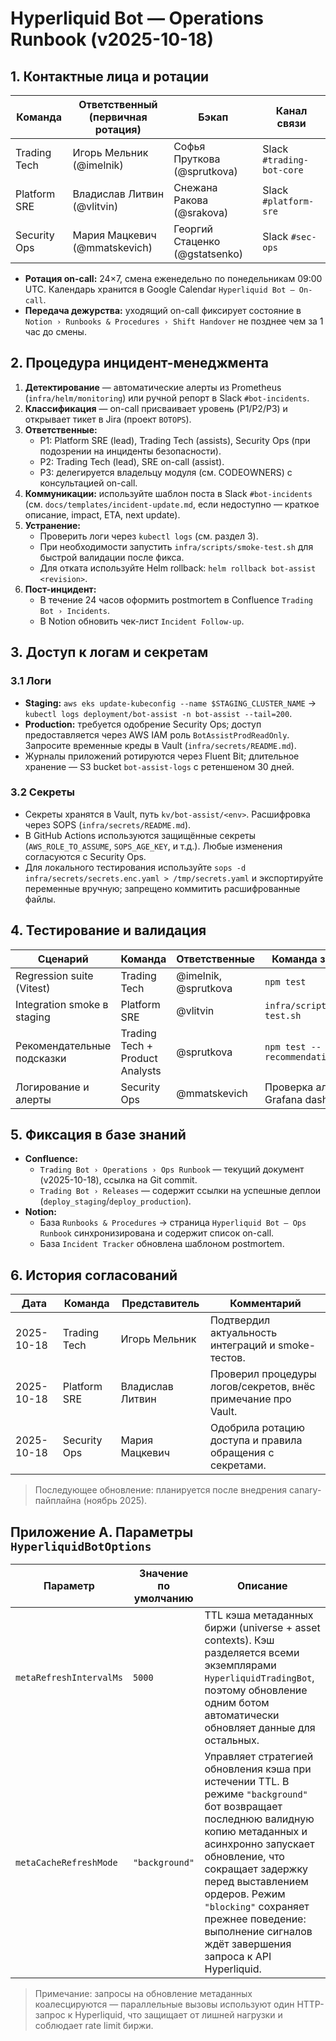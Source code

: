 # Hyperliquid Bot — Operations Runbook (v2025-10-18)

## 1. Контактные лица и ротации

| Команда | Ответственный (первичная ротация) | Бэкап | Канал связи |
| --- | --- | --- | --- |
| Trading Tech | Игорь Мельник (@imelnik) | Софья Пруткова (@sprutkova) | Slack `#trading-bot-core` |
| Platform SRE | Владислав Литвин (@vlitvin) | Снежана Ракова (@srakova) | Slack `#platform-sre` |
| Security Ops | Мария Мацкевич (@mmatskevich) | Георгий Стаценко (@gstatsenko) | Slack `#sec-ops` |

- **Ротация on-call:** 24×7, смена еженедельно по понедельникам 09:00 UTC. Календарь хранится в Google Calendar `Hyperliquid Bot — On-call`.
- **Передача дежурства:** уходящий on-call фиксирует состояние в `Notion › Runbooks & Procedures › Shift Handover` не позднее чем за 1 час до смены.

## 2. Процедура инцидент-менеджмента

1. **Детектирование** — автоматические алерты из Prometheus (`infra/helm/monitoring`) или ручной репорт в Slack `#bot-incidents`.
2. **Классификация** — on-call присваивает уровень (P1/P2/P3) и открывает тикет в Jira (проект `BOTOPS`).
3. **Ответственные:**
   - P1: Platform SRE (lead), Trading Tech (assists), Security Ops (при подозрении на инциденты безопасности).
   - P2: Trading Tech (lead), SRE on-call (assist).
   - P3: делегируется владельцу модуля (см. CODEOWNERS) с консультацией on-call.
4. **Коммуникации:** используйте шаблон поста в Slack `#bot-incidents` (см. `docs/templates/incident-update.md`, если недоступно — краткое описание, impact, ETA, next update).
5. **Устранение:**
   - Проверить логи через `kubectl logs` (см. раздел 3).
   - При необходимости запустить `infra/scripts/smoke-test.sh` для быстрой валидации после фикса.
   - Для отката используйте Helm rollback: `helm rollback bot-assist <revision>`.
6. **Пост-инцидент:**
   - В течение 24 часов оформить postmortem в Confluence `Trading Bot › Incidents`.
   - В Notion обновить чек-лист `Incident Follow-up`.

## 3. Доступ к логам и секретам

### 3.1 Логи
- **Staging:** `aws eks update-kubeconfig --name $STAGING_CLUSTER_NAME` → `kubectl logs deployment/bot-assist -n bot-assist --tail=200`.
- **Production:** требуется одобрение Security Ops; доступ предоставляется через AWS IAM роль `BotAssistProdReadOnly`. Запросите временные креды в Vault (`infra/secrets/README.md`).
- Журналы приложений ротируются через Fluent Bit; длительное хранение — S3 bucket `bot-assist-logs` с ретеншеном 30 дней.

### 3.2 Секреты
- Секреты хранятся в Vault, путь `kv/bot-assist/<env>`. Расшифровка через SOPS (`infra/secrets/README.md`).
- В GitHub Actions используются защищённые секреты (`AWS_ROLE_TO_ASSUME`, `SOPS_AGE_KEY`, и т.д.). Любые изменения согласуются с Security Ops.
- Для локального тестирования используйте `sops -d infra/secrets/secrets.enc.yaml > /tmp/secrets.yaml` и экспортируйте переменные вручную; запрещено коммитить расшифрованные файлы.

## 4. Тестирование и валидация

| Сценарий | Команда | Ответственные | Команда запуска |
| --- | --- | --- | --- |
| Regression suite (Vitest) | Trading Tech | @imelnik, @sprutkova | `npm test` |
| Integration smoke в staging | Platform SRE | @vlitvin | `infra/scripts/smoke-test.sh` |
| Рекомендательные подсказки | Trading Tech + Product Analysts | @sprutkova | `npm test -- recommendation` |
| Логирование и алерты | Security Ops | @mmatskevich | Проверка алертов в Grafana dashboards |

## 5. Фиксация в базе знаний

- **Confluence:**
  - `Trading Bot › Operations › Ops Runbook` — текущий документ (v2025-10-18), ссылка на Git commit.
  - `Trading Bot › Releases` — содержит ссылки на успешные деплои (`deploy_staging`/`deploy_production`).
- **Notion:**
  - База `Runbooks & Procedures` → страница `Hyperliquid Bot — Ops Runbook` синхронизирована и содержит список on-call.
  - База `Incident Tracker` обновлена шаблоном postmortem.

## 6. История согласований

| Дата | Команда | Представитель | Комментарий |
| --- | --- | --- | --- |
| 2025-10-18 | Trading Tech | Игорь Мельник | Подтвердил актуальность интеграций и smoke-тестов. |
| 2025-10-18 | Platform SRE | Владислав Литвин | Проверил процедуры логов/секретов, внёс примечание про Vault. |
| 2025-10-18 | Security Ops | Мария Мацкевич | Одобрила ротацию доступа и правила обращения с секретами. |

> Последующее обновление: планируется после внедрения canary-пайплайна (ноябрь 2025).

## Приложение A. Параметры `HyperliquidBotOptions`

| Параметр | Значение по умолчанию | Описание |
| --- | --- | --- |
| `metaRefreshIntervalMs` | `5000` | TTL кэша метаданных биржи (universe + asset contexts). Кэш разделяется всеми экземплярами `HyperliquidTradingBot`, поэтому обновление одним ботом автоматически обновляет данные для остальных. |
| `metaCacheRefreshMode` | `"background"` | Управляет стратегией обновления кэша при истечении TTL. В режиме `"background"` бот возвращает последнюю валидную копию метаданных и асинхронно запускает обновление, что сокращает задержку перед выставлением ордеров. Режим `"blocking"` сохраняет прежнее поведение: выполнение сигналов ждёт завершения запроса к API Hyperliquid. |

> Примечание: запросы на обновление метаданных коалесцируются — параллельные вызовы используют один HTTP-запрос к Hyperliquid, что защищает от лишней нагрузки и соблюдает rate limit биржи.
